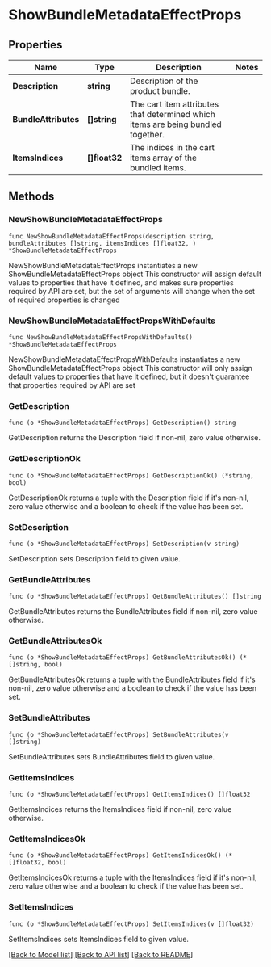 # ShowBundleMetadataEffectProps

## Properties

Name | Type | Description | Notes
------------ | ------------- | ------------- | -------------
**Description** | **string** | Description of the product bundle. | 
**BundleAttributes** | **[]string** | The cart item attributes that determined which items are being bundled together. | 
**ItemsIndices** | **[]float32** | The indices in the cart items array of the bundled items. | 

## Methods

### NewShowBundleMetadataEffectProps

`func NewShowBundleMetadataEffectProps(description string, bundleAttributes []string, itemsIndices []float32, ) *ShowBundleMetadataEffectProps`

NewShowBundleMetadataEffectProps instantiates a new ShowBundleMetadataEffectProps object
This constructor will assign default values to properties that have it defined,
and makes sure properties required by API are set, but the set of arguments
will change when the set of required properties is changed

### NewShowBundleMetadataEffectPropsWithDefaults

`func NewShowBundleMetadataEffectPropsWithDefaults() *ShowBundleMetadataEffectProps`

NewShowBundleMetadataEffectPropsWithDefaults instantiates a new ShowBundleMetadataEffectProps object
This constructor will only assign default values to properties that have it defined,
but it doesn't guarantee that properties required by API are set

### GetDescription

`func (o *ShowBundleMetadataEffectProps) GetDescription() string`

GetDescription returns the Description field if non-nil, zero value otherwise.

### GetDescriptionOk

`func (o *ShowBundleMetadataEffectProps) GetDescriptionOk() (*string, bool)`

GetDescriptionOk returns a tuple with the Description field if it's non-nil, zero value otherwise
and a boolean to check if the value has been set.

### SetDescription

`func (o *ShowBundleMetadataEffectProps) SetDescription(v string)`

SetDescription sets Description field to given value.


### GetBundleAttributes

`func (o *ShowBundleMetadataEffectProps) GetBundleAttributes() []string`

GetBundleAttributes returns the BundleAttributes field if non-nil, zero value otherwise.

### GetBundleAttributesOk

`func (o *ShowBundleMetadataEffectProps) GetBundleAttributesOk() (*[]string, bool)`

GetBundleAttributesOk returns a tuple with the BundleAttributes field if it's non-nil, zero value otherwise
and a boolean to check if the value has been set.

### SetBundleAttributes

`func (o *ShowBundleMetadataEffectProps) SetBundleAttributes(v []string)`

SetBundleAttributes sets BundleAttributes field to given value.


### GetItemsIndices

`func (o *ShowBundleMetadataEffectProps) GetItemsIndices() []float32`

GetItemsIndices returns the ItemsIndices field if non-nil, zero value otherwise.

### GetItemsIndicesOk

`func (o *ShowBundleMetadataEffectProps) GetItemsIndicesOk() (*[]float32, bool)`

GetItemsIndicesOk returns a tuple with the ItemsIndices field if it's non-nil, zero value otherwise
and a boolean to check if the value has been set.

### SetItemsIndices

`func (o *ShowBundleMetadataEffectProps) SetItemsIndices(v []float32)`

SetItemsIndices sets ItemsIndices field to given value.



[[Back to Model list]](../README.md#documentation-for-models) [[Back to API list]](../README.md#documentation-for-api-endpoints) [[Back to README]](../README.md)


